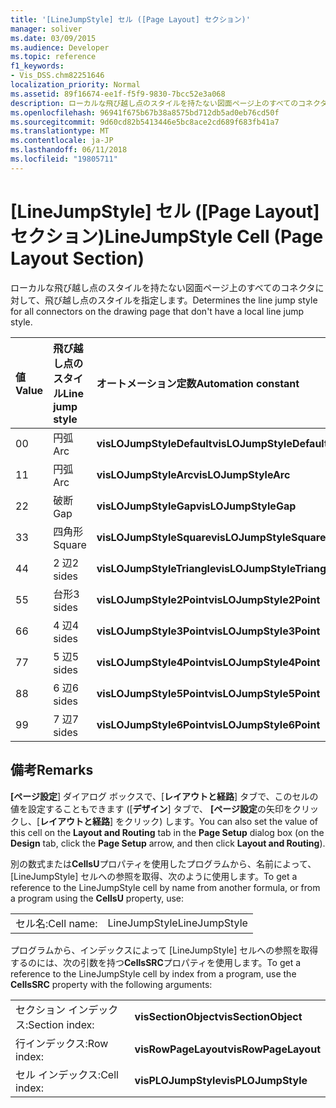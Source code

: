 ```yaml
---
title: '[LineJumpStyle] セル ([Page Layout] セクション)'
manager: soliver
ms.date: 03/09/2015
ms.audience: Developer
ms.topic: reference
f1_keywords:
- Vis_DSS.chm82251646
localization_priority: Normal
ms.assetid: 89f16674-ee1f-f5f9-9830-7bcc52e3a068
description: ローカルな飛び越し点のスタイルを持たない図面ページ上のすべてのコネクタに対して、飛び越し点のスタイルを指定します。
ms.openlocfilehash: 96941f675b67b38a8575bd712db5ad0eb76cd50f
ms.sourcegitcommit: 9d60cd82b5413446e5bc8ace2cd689f683fb41a7
ms.translationtype: MT
ms.contentlocale: ja-JP
ms.lasthandoff: 06/11/2018
ms.locfileid: "19805711"
---
```

# <a name="linejumpstyle-cell-page-layout-section"></a><span data-ttu-id="c9192-103">[LineJumpStyle] セル ([Page Layout] セクション)</span><span class="sxs-lookup"><span data-stu-id="c9192-103">LineJumpStyle Cell (Page Layout Section)</span></span>

<span data-ttu-id="c9192-104">ローカルな飛び越し点のスタイルを持たない図面ページ上のすべてのコネクタに対して、飛び越し点のスタイルを指定します。</span><span class="sxs-lookup"><span data-stu-id="c9192-104">Determines the line jump style for all connectors on the drawing page that don't have a local line jump style.</span></span>
  
|<span data-ttu-id="c9192-105">**値**</span><span class="sxs-lookup"><span data-stu-id="c9192-105">**Value**</span></span>|<span data-ttu-id="c9192-106">**飛び越し点のスタイル**</span><span class="sxs-lookup"><span data-stu-id="c9192-106">**Line jump style**</span></span>|<span data-ttu-id="c9192-107">**オートメーション定数**</span><span class="sxs-lookup"><span data-stu-id="c9192-107">**Automation constant**</span></span>|
|:-----|:-----|:-----|
|<span data-ttu-id="c9192-108">0</span><span class="sxs-lookup"><span data-stu-id="c9192-108">0</span></span>  <br/> |<span data-ttu-id="c9192-109">円弧</span><span class="sxs-lookup"><span data-stu-id="c9192-109">Arc</span></span>  <br/> |<span data-ttu-id="c9192-110">**visLOJumpStyleDefault**</span><span class="sxs-lookup"><span data-stu-id="c9192-110">**visLOJumpStyleDefault**</span></span> <br/> |
|<span data-ttu-id="c9192-111">1</span><span class="sxs-lookup"><span data-stu-id="c9192-111">1</span></span>  <br/> |<span data-ttu-id="c9192-112">円弧</span><span class="sxs-lookup"><span data-stu-id="c9192-112">Arc</span></span>  <br/> |<span data-ttu-id="c9192-113">**visLOJumpStyleArc**</span><span class="sxs-lookup"><span data-stu-id="c9192-113">**visLOJumpStyleArc**</span></span> <br/> |
|<span data-ttu-id="c9192-114">2</span><span class="sxs-lookup"><span data-stu-id="c9192-114">2</span></span>  <br/> |<span data-ttu-id="c9192-115">破断</span><span class="sxs-lookup"><span data-stu-id="c9192-115">Gap</span></span>  <br/> |<span data-ttu-id="c9192-116">**visLOJumpStyleGap**</span><span class="sxs-lookup"><span data-stu-id="c9192-116">**visLOJumpStyleGap**</span></span> <br/> |
|<span data-ttu-id="c9192-117">3</span><span class="sxs-lookup"><span data-stu-id="c9192-117">3</span></span>  <br/> |<span data-ttu-id="c9192-118">四角形</span><span class="sxs-lookup"><span data-stu-id="c9192-118">Square</span></span>  <br/> |<span data-ttu-id="c9192-119">**visLOJumpStyleSquare**</span><span class="sxs-lookup"><span data-stu-id="c9192-119">**visLOJumpStyleSquare**</span></span> <br/> |
|<span data-ttu-id="c9192-120">4</span><span class="sxs-lookup"><span data-stu-id="c9192-120">4</span></span>  <br/> |<span data-ttu-id="c9192-121">2 辺</span><span class="sxs-lookup"><span data-stu-id="c9192-121">2 sides</span></span>  <br/> |<span data-ttu-id="c9192-122">**visLOJumpStyleTriangle**</span><span class="sxs-lookup"><span data-stu-id="c9192-122">**visLOJumpStyleTriangle**</span></span> <br/> |
|<span data-ttu-id="c9192-123">5</span><span class="sxs-lookup"><span data-stu-id="c9192-123">5</span></span>  <br/> |<span data-ttu-id="c9192-124">台形</span><span class="sxs-lookup"><span data-stu-id="c9192-124">3 sides</span></span>  <br/> |<span data-ttu-id="c9192-125">**visLOJumpStyle2Point**</span><span class="sxs-lookup"><span data-stu-id="c9192-125">**visLOJumpStyle2Point**</span></span> <br/> |
|<span data-ttu-id="c9192-126">6</span><span class="sxs-lookup"><span data-stu-id="c9192-126">6</span></span>  <br/> |<span data-ttu-id="c9192-127">4 辺</span><span class="sxs-lookup"><span data-stu-id="c9192-127">4 sides</span></span>  <br/> |<span data-ttu-id="c9192-128">**visLOJumpStyle3Point**</span><span class="sxs-lookup"><span data-stu-id="c9192-128">**visLOJumpStyle3Point**</span></span> <br/> |
|<span data-ttu-id="c9192-129">7</span><span class="sxs-lookup"><span data-stu-id="c9192-129">7</span></span>  <br/> |<span data-ttu-id="c9192-130">5 辺</span><span class="sxs-lookup"><span data-stu-id="c9192-130">5 sides</span></span>  <br/> |<span data-ttu-id="c9192-131">**visLOJumpStyle4Point**</span><span class="sxs-lookup"><span data-stu-id="c9192-131">**visLOJumpStyle4Point**</span></span> <br/> |
|<span data-ttu-id="c9192-132">8</span><span class="sxs-lookup"><span data-stu-id="c9192-132">8</span></span>  <br/> |<span data-ttu-id="c9192-133">6 辺</span><span class="sxs-lookup"><span data-stu-id="c9192-133">6 sides</span></span>  <br/> |<span data-ttu-id="c9192-134">**visLOJumpStyle5Point**</span><span class="sxs-lookup"><span data-stu-id="c9192-134">**visLOJumpStyle5Point**</span></span> <br/> |
|<span data-ttu-id="c9192-135">9</span><span class="sxs-lookup"><span data-stu-id="c9192-135">9</span></span>  <br/> |<span data-ttu-id="c9192-136">7 辺</span><span class="sxs-lookup"><span data-stu-id="c9192-136">7 sides</span></span>  <br/> |<span data-ttu-id="c9192-137">**visLOJumpStyle6Point**</span><span class="sxs-lookup"><span data-stu-id="c9192-137">**visLOJumpStyle6Point**</span></span> <br/> |
   
## <a name="remarks"></a><span data-ttu-id="c9192-138">備考</span><span class="sxs-lookup"><span data-stu-id="c9192-138">Remarks</span></span>

<span data-ttu-id="c9192-139">**[ページ設定**] ダイアログ ボックスで、[**レイアウトと経路**] タブで、このセルの値を設定することもできます ([**デザイン**] タブで、 **[ページ設定**の矢印をクリックし、[**レイアウトと経路**] をクリック) します。</span><span class="sxs-lookup"><span data-stu-id="c9192-139">You can also set the value of this cell on the **Layout and Routing** tab in the **Page Setup** dialog box (on the **Design** tab, click the **Page Setup** arrow, and then click **Layout and Routing**).</span></span>
  
<span data-ttu-id="c9192-140">別の数式または**CellsU**プロパティを使用したプログラムから、名前によって、[LineJumpStyle] セルへの参照を取得、次のように使用します。</span><span class="sxs-lookup"><span data-stu-id="c9192-140">To get a reference to the LineJumpStyle cell by name from another formula, or from a program using the **CellsU** property, use:</span></span> 
  
|||
|:-----|:-----|
|<span data-ttu-id="c9192-141">セル名:</span><span class="sxs-lookup"><span data-stu-id="c9192-141">Cell name:</span></span>  <br/> |<span data-ttu-id="c9192-142">LineJumpStyle</span><span class="sxs-lookup"><span data-stu-id="c9192-142">LineJumpStyle</span></span>  <br/> |
   
<span data-ttu-id="c9192-143">プログラムから、インデックスによって [LineJumpStyle] セルへの参照を取得するのには、次の引数を持つ**CellsSRC**プロパティを使用します。</span><span class="sxs-lookup"><span data-stu-id="c9192-143">To get a reference to the LineJumpStyle cell by index from a program, use the **CellsSRC** property with the following arguments:</span></span> 
  
|||
|:-----|:-----|
|<span data-ttu-id="c9192-144">セクション インデックス:</span><span class="sxs-lookup"><span data-stu-id="c9192-144">Section index:</span></span>  <br/> |<span data-ttu-id="c9192-145">**visSectionObject**</span><span class="sxs-lookup"><span data-stu-id="c9192-145">**visSectionObject**</span></span> <br/> |
|<span data-ttu-id="c9192-146">行インデックス:</span><span class="sxs-lookup"><span data-stu-id="c9192-146">Row index:</span></span>  <br/> |<span data-ttu-id="c9192-147">**visRowPageLayout**</span><span class="sxs-lookup"><span data-stu-id="c9192-147">**visRowPageLayout**</span></span> <br/> |
|<span data-ttu-id="c9192-148">セル インデックス:</span><span class="sxs-lookup"><span data-stu-id="c9192-148">Cell index:</span></span>  <br/> |<span data-ttu-id="c9192-149">**visPLOJumpStyle**</span><span class="sxs-lookup"><span data-stu-id="c9192-149">**visPLOJumpStyle**</span></span> <br/> |
   


